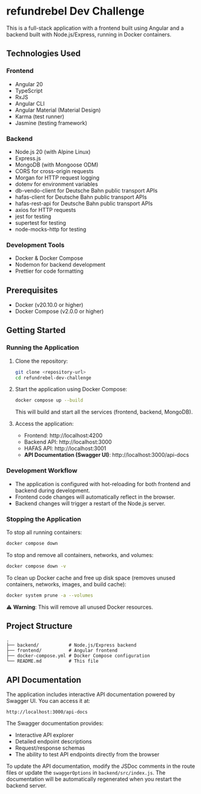 # refundrebel Dev Challenge

This is a full-stack application with a frontend built using Angular and a backend built with Node.js/Express, running in Docker containers.

## Technologies Used

### Frontend
- Angular 20
- TypeScript
- RxJS
- Angular CLI
- Angular Material (Material Design)
- Karma (test runner)
- Jasmine (testing framework)

### Backend
- Node.js 20 (with Alpine Linux)
- Express.js
- MongoDB (with Mongoose ODM)
- CORS for cross-origin requests
- Morgan for HTTP request logging
- dotenv for environment variables
- db-vendo-client for Deutsche Bahn public transport APIs
- hafas-client for Deutsche Bahn public transport APIs
- hafas-rest-api for Deutsche Bahn public transport APIs
- axios for HTTP requests
- jest for testing
- supertest for testing
- node-mocks-http for testing

### Development Tools
- Docker & Docker Compose
- Nodemon for backend development
- Prettier for code formatting

## Prerequisites

- Docker (v20.10.0 or higher)
- Docker Compose (v2.0.0 or higher)

## Getting Started

### Running the Application

1. Clone the repository:
   ```bash
   git clone <repository-url>
   cd refundrebel-dev-challenge
   ```

2. Start the application using Docker Compose:
   ```bash
   docker compose up --build
   ```
   This will build and start all the services (frontend, backend, MongoDB).

3. Access the application:
   - Frontend: http://localhost:4200
   - Backend API: http://localhost:3000
   - HAFAS API: http://localhost:3001
   - **API Documentation (Swagger UI)**: http://localhost:3000/api-docs

### Development Workflow

- The application is configured with hot-reloading for both frontend and backend during development.
- Frontend code changes will automatically reflect in the browser.
- Backend changes will trigger a restart of the Node.js server.

### Stopping the Application

To stop all running containers:
```bash
docker compose down
```

To stop and remove all containers, networks, and volumes:
```bash
docker compose down -v
```

To clean up Docker cache and free up disk space (removes unused containers, networks, images, and build cache):
```bash
docker system prune -a --volumes
```
⚠️ **Warning**: This will remove all unused Docker resources.

## Project Structure

```
.
├── backend/           # Node.js/Express backend
├── frontend/          # Angular frontend
├── docker-compose.yml # Docker Compose configuration
└── README.md          # This file
```

## API Documentation

The application includes interactive API documentation powered by Swagger UI. You can access it at:

```
http://localhost:3000/api-docs
```

The Swagger documentation provides:
- Interactive API explorer
- Detailed endpoint descriptions
- Request/response schemas
- The ability to test API endpoints directly from the browser

To update the API documentation, modify the JSDoc comments in the route files or update the `swaggerOptions` in `backend/src/index.js`. The documentation will be automatically regenerated when you restart the backend server.